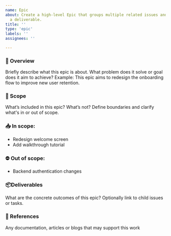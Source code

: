 ```yaml
---
name: Epic
about: Create a high-level Epic that groups multiple related issues and ends with
  a deliverable.
title: ''
type: 'epic'
labels: ''
assignees: ''

---
```


### 🚀 Overview
Briefly describe what this epic is about. What problem does it solve or goal does it aim to achieve?
Example: This epic aims to redesign the onboarding flow to improve new user retention.

### 🧭 Scope
What’s included in this epic? What’s not? Define boundaries and clarify what's in or out of scope.

### 📥 In scope:
- Redesign welcome screen
- Add walkthrough tutorial

### ⛔ Out of scope:
- Backend authentication changes

### 📦Deliverables
What are the concrete outcomes of this epic? Optionally link to child issues or tasks.

### 📰 References
Any documentation, articles or blogs that may support this work
